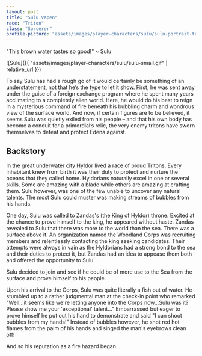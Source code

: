 ```yaml
---
layout: post
title: "Sulu Vapen"
race: "Triton"
class: "Sorcerer"
profile-picture: "assets/images/player-characters/sulu/sulu-portrait-transparent.png"
---
```


"This brown water tastes so good!" ~ Sulu

![Sulu]({{ "assets/images/player-characters/sulu/sulu-small.gif" | relative_url }})

<!-- This is your introduction paragraph. -->
To say Sulu has had a rough go of it would certainly be something of an understatement, not that he’s the type to let it show. First, he was sent away under the guise of a foreign exchange program where he spent many years acclimating to a completely alien world. Here, he would do his best to reign in a mysterious command of fire beneath his bubbling charm and wondrous view of the surface world. And now, if certain figures are to be believed, it seems Sulu was quietly exiled from his people – and that his own body has become a conduit for a primordial’s relic, the very enemy tritons have sworn themselves to defeat and protect Edena against.

## Backstory

In the great underwater city Hyldor lived a race of proud Tritons.  Every inhabitant knew from birth it was their duty to protect and nurture the oceans that they called home.  Hyldorians naturally excel in one or several skills.  Some are amazing with a blade while others are amazing at crafting them.  Sulu however, was one of the few unable to uncover any natural talents.  The most Sulu could muster was making streams of bubbles from his hands.

One day, Sulu was called to Zandas's (the King of Hyldor) throne.  Excited at the chance to prove himself to the king, he appeared without haste.  Zandas revealed to Sulu that there was more to the world than the sea.  There was a surface above it.  An organization named the Woodland Corps was recruiting members and relentlessly contacting the king seeking candidates.  Their attempts were always in vain as the Hyldorians had a strong bond to the sea and their duties to protect it, but Zandas had an idea to appease them both and offered the opportunity to Sulu.

Sulu decided to join and see if he could be of more use to the Sea from the surface and prove himself to his people.

Upon his arrival to the Corps, Sulu was quite literally a fish out of water.  He stumbled up to a rather judgmental man at the check-in point who remarked "Well...it seems like we're letting anyone into the Corps now...Sulu was it?  Please show me your 'exceptional' talent..."  Embarrassed but eager to prove himself he put out his hand to demonstrate and said "I can shoot bubbles from my hands!"  Instead of bubbles however, he shot red hot flames from the palm of his hands and singed the man's eyebrows clean off!  

And so his reputation as a fire hazard began...

